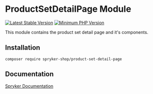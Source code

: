 # ProductSetDetailPage Module
[![Latest Stable Version](https://poser.pugx.org/spryker-shop/product-set-detail-page/v/stable.svg)](https://packagist.org/packages/spryker-shop/product-set-detail-page)
[![Minimum PHP Version](https://img.shields.io/badge/php-%3E%3D%207.4-8892BF.svg)](https://php.net/)

This module contains the product set detail page and it's components.

## Installation

```
composer require spryker-shop/product-set-detail-page
```

## Documentation

[Spryker Documentation](https://docs.spryker.com)
